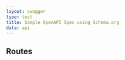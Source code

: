 ```yaml
---
layout: swagger
type: test
title: Sample OpenAPI Spec using Schema.org
data: api
---
```


## Routes
